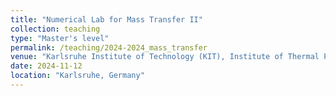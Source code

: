 ```yaml
---
title: "Numerical Lab for Mass Transfer II"
collection: teaching
type: "Master's level"
permalink: /teaching/2024-2024_mass_transfer
venue: "Karlsruhe Institute of Technology (KIT), Institute of Thermal Process Engineering (TVT)"
date: 2024-11-12
location: "Karlsruhe, Germany"
---
```


<!-- This is a description of a teaching experience. You can use markdown like any other post.

Heading 1
======

Heading 2
======

Heading 3
====== -->